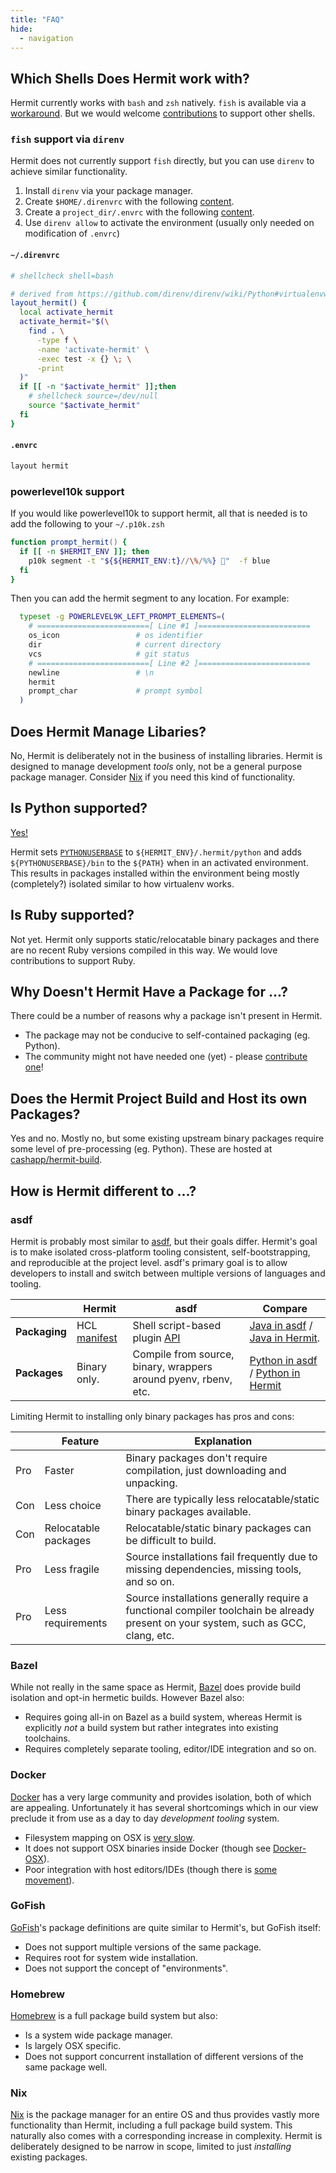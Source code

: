 ```yaml
---
title: "FAQ"
hide:
  - navigation
---
```


## Which Shells Does Hermit work with?

Hermit currently works with `bash` and `zsh` natively. `fish` is available via
a [workaround](#fish-support-via-direnv). But we would welcome
[contributions](https://github.com/cashapp/hermit/pulls) to support other
shells.

### `fish` support via `direnv`

Hermit does not currently support `fish` directly, but you can use `direnv` to
achieve similar functionality.

1. Install `direnv` via your package manager.
2. Create `$HOME/.direnvrc` with the following [content](#direnvrc).
3. Create a `project_dir/.envrc` with the following [content](#envrc).
4. Use `direnv allow` to activate the environment (usually only needed on
   modification of `.envrc`)


#### `~/.direnvrc`

```bash
# shellcheck shell=bash

# derived from https://github.com/direnv/direnv/wiki/Python#virtualenvwrapper
layout_hermit() {
  local activate_hermit
  activate_hermit="$(\
    find . \
      -type f \
      -name 'activate-hermit' \
      -exec test -x {} \; \
      -print
  )"
  if [[ -n "$activate_hermit" ]];then
    # shellcheck source=/dev/null
    source "$activate_hermit"
  fi
}
```

#### `.envrc`

```bash
layout hermit
```

### powerlevel10k support
If you would like powerlevel10k to support hermit, all that is needed is to add the following to your `~/.p10k.zsh`

```zsh
function prompt_hermit() {
  if [[ -n $HERMIT_ENV ]]; then
    p10k segment -t "${${HERMIT_ENV:t}//\%/%%} 🐚"  -f blue
  fi
}
```
Then you can add the hermit segment to any location. For example:

```zsh
  typeset -g POWERLEVEL9K_LEFT_PROMPT_ELEMENTS=(
    # =========================[ Line #1 ]=========================
    os_icon                 # os identifier
    dir                     # current directory
    vcs                     # git status
    # =========================[ Line #2 ]=========================
    newline                 # \n
    hermit
    prompt_char             # prompt symbol
  )
```


## Does Hermit Manage Libaries?

No, Hermit is deliberately not in the business of installing libraries. Hermit
is designed to manage development _tools_ only, not be a general purpose
package manager. Consider [Nix](https://nixos.org) if you need this kind of functionality.

## Is Python supported?

[Yes!](https://github.com/cashapp/hermit-packages/blob/master/python3.hcl)

Hermit sets [`PYTHONUSERBASE`](https://docs.python.org/3/using/cmdline.html#envvar-PYTHONUSERBASE) to
`${HERMIT_ENV}/.hermit/python` and adds `${PYTHONUSERBASE}/bin` to the
`${PATH}` when in an activated environment. This results in packages installed
within the environment being mostly (completely?) isolated similar to how virtualenv works.

## Is Ruby supported?

Not yet. Hermit only supports static/relocatable binary packages and there are
no recent Ruby versions compiled in this way. We would love contributions to
support Ruby.

## Why Doesn't Hermit Have a Package for ...?

There could be a number of reasons why a package isn't present in Hermit. 

- The package may not be conducive to self-contained packaging (eg. Python).
- The community might not have needed one (yet) - please [contribute one](https://github.com/cashapp/hermit-packages/pulls)!

## Does the Hermit Project Build and Host its own Packages?

Yes and no. Mostly no, but some existing upstream binary packages require some
level of pre-processing (eg. Python). These are hosted at [cashapp/hermit-build](https://github.com/cashapp/hermit-build).

## How is Hermit different to ...?

### asdf

Hermit is probably most similar to [asdf](https://asdf-vm.com/), but their goals
differ. Hermit's goal is to make isolated cross-platform tooling consistent,
self-bootstrapping, and reproducible at the project level. asdf's primary
goal is to allow developers to install and switch between multiple versions
of languages and tooling.

|                | Hermit                                | asdf                  | Compare                           |
|----------------|---------------------------------------|-----------------------|-----------------------------------|
| **Packaging**      | HCL [manifest](../packaging)          | Shell script-based plugin [API](https://asdf-vm.com/#/plugins-create) | [Java in asdf](https://github.com/halcyon/asdf-java) / [Java in Hermit](https://github.com/cashapp/hermit-packages/blob/master/openjdk.hcl).
| **Packages**       | Binary only.                          | Compile from source, binary, wrappers around pyenv, rbenv, etc. | [Python in asdf](https://github.com/danhper/asdf-python/blob/master/bin/install#L7) / [Python in Hermit](https://github.com/cashapp/hermit-packages/blob/master/python3.hcl)

Limiting Hermit to installing only binary packages has pros and cons:

|     | Feature              | Explanation
|-----|----------------------|-------------------
| Pro | Faster               | Binary packages don't require compilation, just downloading and unpacking.
| Con | Less choice          | There are typically less relocatable/static binary packages available.
| Con | Relocatable packages | Relocatable/static binary packages can be difficult to build.
| Pro | Less fragile         | Source installations fail frequently due to missing dependencies, missing tools, and so on.
| Pro | Less requirements    | Source installations generally require a functional compiler toolchain be already present on your system, such as GCC, clang, etc.


### Bazel

While not really in the same space as Hermit,
[Bazel](https://bazel.build/) does provide build isolation and
opt-in hermetic builds. However Bazel also:

- Requires going all-in on Bazel as a build system, whereas Hermit is
  explicitly _not_ a build system but rather integrates into existing
  toolchains.
- Requires completely separate tooling, editor/IDE integration and so on.

### Docker

[Docker](https://www.docker.com/) has a very large community and provides isolation, both of which are
appealing. Unfortunately it has several shortcomings which in our view
preclude it from use as a day to day _development tooling_ system.

- Filesystem mapping on OSX is [very slow](https://github.com/docker/roadmap/issues/7).
- It does not support OSX binaries inside Docker (though see [Docker-OSX](https://github.com/sickcodes/Docker-OSX)).
- Poor integration with host editors/IDEs (though there is [some movement](https://code.visualstudio.com/docs/remote/containers)).

### GoFish

[GoFish](https://gofi.sh/)'s package definitions are quite similar to
Hermit's, but GoFish itself:

- Does not support multiple versions of the same package.
- Requires root for system wide installation.
- Does not support the concept of "environments".

### Homebrew

[Homebrew](https://brew.sh/) is a full package build system but also:

- Is a system wide package manager.
- Is largely OSX specific.
- Does not support concurrent installation of different versions of the same package well.

### Nix

[Nix](https://github.com/NixOS/nix) is the package manager for an entire OS and thus provides vastly more
functionality than Hermit, including a full package build system. This
naturally also comes with a corresponding increase in complexity. Hermit is
deliberately designed to be narrow in scope, limited to just _installing_
existing packages.
